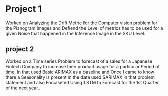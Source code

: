 # Project 1

Worked on Analyzing the Drift Metric for the Computer vision problem for the Planogram Images and Defiend the Level of metrics has to be used for a given Noise that happened in the Inference Image in the SKU Level.

## project 2

Worked on a Time series Problem to forecast of a sales for a Japanese Fintech Company to increase their product usage for a particular Period of time, In that used Basic ARIMAX as a baseline and Once I came to know there a Seasonality is present in the data used SARIMAX in that problem statement and also Forcaseted Using LSTM to Forecast for the 1st Quarter of the next year..
